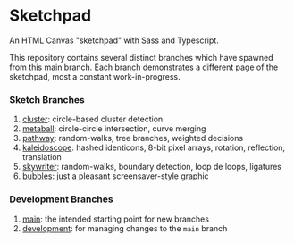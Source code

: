 # Sketchpad

An HTML Canvas "sketchpad" with Sass and Typescript.

This repository contains several distinct branches which have spawned from this main branch.
Each branch demonstrates a different page of the sketchpad, most a constant work-in-progress.

### Sketch Branches

1. [cluster](https://github.com/justinseibert/sketchpad/tree/94d6b27): circle-based cluster detection
1. [metaball](https://github.com/justinseibert/sketchpad/tree/df405bf): circle-circle intersection, curve merging
1. [pathway](https://github.com/justinseibert/sketchpad/tree/d247c4c): random-walks, tree branches, weighted decisions
1. [kaleidoscope](https://github.com/justinseibert/sketchpad/tree/c6eb270): hashed identicons, 8-bit pixel arrays, rotation, reflection, translation
1. [skywriter](https://github.com/justinseibert/sketchpad/tree/a74649f): random-walks, boundary detection, loop de loops, ligatures
1. [bubbles](https://github.com/justinseibert/sketchpad/tree/a791f52): just a pleasant screensaver-style graphic

### Development Branches

1. [main](https://github.com/justinseibert/sketchpad/): the intended starting point for new branches
1. [development](https://github.com/justinseibert/sketchpad/tree/development): for managing changes to the `main` branch
